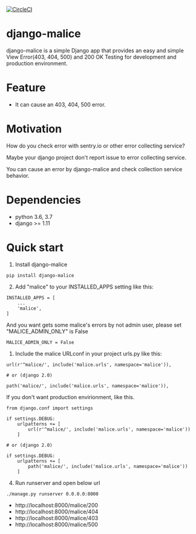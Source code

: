 [![CircleCI](https://circleci.com/gh/salexkidd/django-malice.svg?style=svg)](https://circleci.com/gh/salexkidd/django-malice)

# django-malice

django-malice is a simple Django app that provides an easy and simple View Error(403, 404, 500) and 200 OK Testing for development and production environment.

# Feature
- It can cause an 403, 404, 500 error.

# Motivation

How do you check error with sentry.io or other error collecting service?

Maybe your django project don't report issue to error collecting service.

You can cause an error by django-malice and check collection service behavior.

# Dependencies
- python 3.6, 3.7
- django >= 1.11

# Quick start

1. Install django-malice

```
pip install django-malice
```

2. Add "malice" to your INSTALLED_APPS setting like this:

```
INSTALLED_APPS = [
    ...
    'malice',
]
```

And you want gets some malice's errors by not admin user, please set "MALICE_ADMIN_ONLY" is False

```
MALICE_ADMIN_ONLY = False
```


1. Include the malice URLconf in your project urls.py like this:

```
url(r'^malice/', include('malice.urls', namespace='malice')),

# or (django 2.0)

path('malice/', include('malice.urls', namespace='malice')),

```

If you don't want production envirionment, like this.

```
from django.conf import settings

if settings.DEBUG:
    urlpatterns += [
        url(r'^malice/', include('malice.urls', namespace='malice'))
    ]

# or (django 2.0)

if settings.DEBUG:
    urlpatterns += [
        path('malice/', include('malice.urls', namespace='malice'))
    ]

```

4. Run runserver and open below url

```
./manage.py runserver 0.0.0.0:8000
```

-  http://localhost:8000/malice/200
-  http://localhost:8000/malice/404
-  http://localhost:8000/malice/403
-  http://localhost:8000/malice/500

